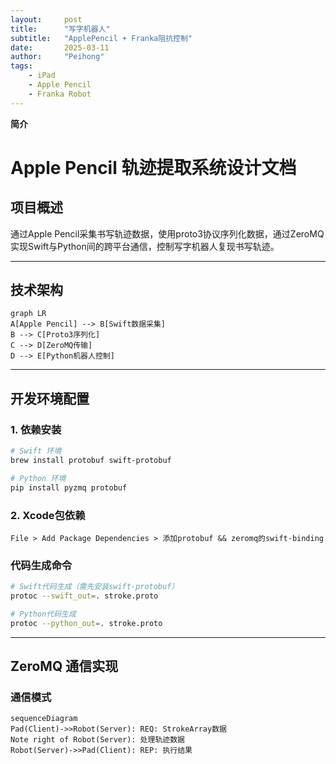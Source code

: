 ```yaml
---
layout:     post
title:      "写字机器人"
subtitle:   "ApplePencil + Franka阻抗控制"
date:       2025-03-11
author:     "Peihong"
tags:
    - iPad
    - Apple Pencil
    - Franka Robot
---
```


**简介**

# Apple Pencil 轨迹提取系统设计文档

## 项目概述
通过Apple Pencil采集书写轨迹数据，使用proto3协议序列化数据，通过ZeroMQ实现Swift与Python间的跨平台通信，控制写字机器人复现书写轨迹。

---

## 技术架构
```mermaid
graph LR
A[Apple Pencil] --> B[Swift数据采集]
B --> C[Proto3序列化]
C --> D[ZeroMQ传输]
D --> E[Python机器人控制]
```

---

## 开发环境配置

### 1. 依赖安装
```bash
# Swift 环境
brew install protobuf swift-protobuf

# Python 环境
pip install pyzmq protobuf
```

### 2. Xcode包依赖
```
File > Add Package Dependencies > 添加protobuf && zeromq的swift-binding
```

### 代码生成命令
```bash
# Swift代码生成（需先安装swift-protobuf）
protoc --swift_out=. stroke.proto

# Python代码生成
protoc --python_out=. stroke.proto
```

---

## ZeroMQ 通信实现

### 通信模式
```mermaid
sequenceDiagram
Pad(Client)->>Robot(Server): REQ: StrokeArray数据
Note right of Robot(Server): 处理轨迹数据
Robot(Server)->>Pad(Client): REP: 执行结果
```
